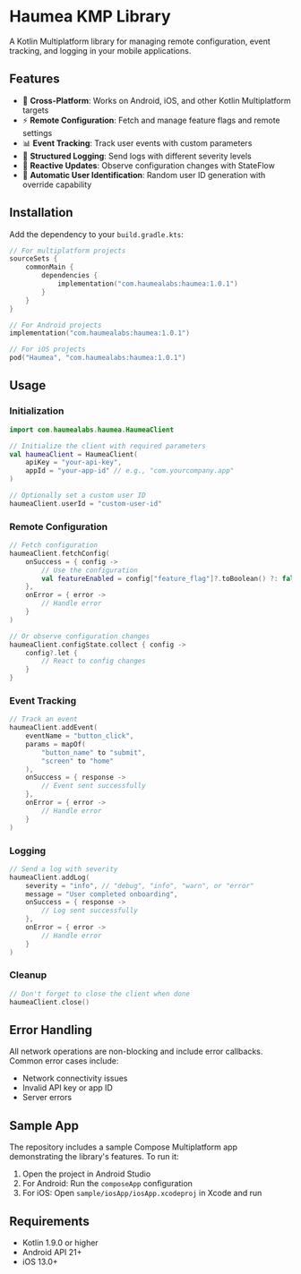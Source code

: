 # Haumea KMP Library

A Kotlin Multiplatform library for managing remote configuration, event tracking, and logging in your mobile applications.

## Features

- 📱 **Cross-Platform**: Works on Android, iOS, and other Kotlin Multiplatform targets
- ⚡ **Remote Configuration**: Fetch and manage feature flags and remote settings
- 📊 **Event Tracking**: Track user events with custom parameters
- 📝 **Structured Logging**: Send logs with different severity levels
- 🔄 **Reactive Updates**: Observe configuration changes with StateFlow
- 🎯 **Automatic User Identification**: Random user ID generation with override capability

## Installation

Add the dependency to your `build.gradle.kts`:

```kotlin
// For multiplatform projects
sourceSets {
    commonMain {
        dependencies {
            implementation("com.haumealabs:haumea:1.0.1")
        }
    }
}

// For Android projects
implementation("com.haumealabs:haumea:1.0.1")

// For iOS projects
pod("Haumea", "com.haumealabs:haumea:1.0.1")
```

## Usage

### Initialization

```kotlin
import com.haumealabs.haumea.HaumeaClient

// Initialize the client with required parameters
val haumeaClient = HaumeaClient(
    apiKey = "your-api-key",
    appId = "your-app-id" // e.g., "com.yourcompany.app"
)

// Optionally set a custom user ID
haumeaClient.userId = "custom-user-id"
```

### Remote Configuration

```kotlin
// Fetch configuration
haumeaClient.fetchConfig(
    onSuccess = { config ->
        // Use the configuration
        val featureEnabled = config["feature_flag"]?.toBoolean() ?: false
    },
    onError = { error ->
        // Handle error
    }
)

// Or observe configuration changes
haumeaClient.configState.collect { config ->
    config?.let {
        // React to config changes
    }
}
```

### Event Tracking

```kotlin
// Track an event
haumeaClient.addEvent(
    eventName = "button_click",
    params = mapOf(
        "button_name" to "submit",
        "screen" to "home"
    ),
    onSuccess = { response ->
        // Event sent successfully
    },
    onError = { error ->
        // Handle error
    }
)
```

### Logging

```kotlin
// Send a log with severity
haumeaClient.addLog(
    severity = "info", // "debug", "info", "warn", or "error"
    message = "User completed onboarding",
    onSuccess = { response ->
        // Log sent successfully
    },
    onError = { error ->
        // Handle error
    }
)
```

### Cleanup

```kotlin
// Don't forget to close the client when done
haumeaClient.close()
```

## Error Handling

All network operations are non-blocking and include error callbacks. Common error cases include:

- Network connectivity issues
- Invalid API key or app ID
- Server errors

## Sample App

The repository includes a sample Compose Multiplatform app demonstrating the library's features. To run it:

1. Open the project in Android Studio
2. For Android: Run the `composeApp` configuration
3. For iOS: Open `sample/iosApp/iosApp.xcodeproj` in Xcode and run

## Requirements

- Kotlin 1.9.0 or higher
- Android API 21+
- iOS 13.0+
